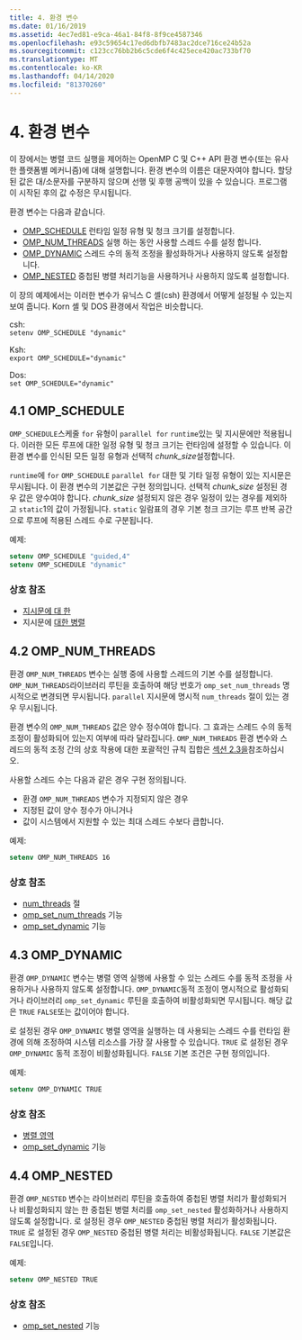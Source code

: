 ```yaml
---
title: 4. 환경 변수
ms.date: 01/16/2019
ms.assetid: 4ec7ed81-e9ca-46a1-84f8-8f9ce4587346
ms.openlocfilehash: e93c59654c17ed6dbfb7483ac2dce716ce24b52a
ms.sourcegitcommit: c123cc76bb2b6c5cde6f4c425ece420ac733bf70
ms.translationtype: MT
ms.contentlocale: ko-KR
ms.lasthandoff: 04/14/2020
ms.locfileid: "81370260"
---
```

# <a name="4-environment-variables"></a>4. 환경 변수

이 장에서는 병렬 코드 실행을 제어하는 OpenMP C 및 C++ API 환경 변수(또는 유사한 플랫폼별 메커니즘)에 대해 설명합니다.  환경 변수의 이름은 대문자여야 합니다. 할당된 값은 대/소문자를 구분하지 않으며 선행 및 후행 공백이 있을 수 있습니다.  프로그램이 시작된 후의 값 수정은 무시됩니다.

환경 변수는 다음과 같습니다.

- [OMP_SCHEDULE](#41-omp_schedule) 런타임 일정 유형 및 청크 크기를 설정합니다.
- [OMP_NUM_THREADS](#42-omp_num_threads) 실행 하는 동안 사용할 스레드 수를 설정 합니다.
- [OMP_DYNAMIC](#43-omp_dynamic) 스레드 수의 동적 조정을 활성화하거나 사용하지 않도록 설정합니다.
- [OMP_NESTED](#44-omp_nested) 중첩된 병렬 처리기능을 사용하거나 사용하지 않도록 설정합니다.

이 장의 예제에서는 이러한 변수가 유닉스 C 셸(csh) 환경에서 어떻게 설정될 수 있는지 보여 줍니다. Korn 셸 및 DOS 환경에서 작업은 비슷합니다.

csh:  
`setenv OMP_SCHEDULE "dynamic"`

Ksh:  
`export OMP_SCHEDULE="dynamic"`

Dos:  
`set OMP_SCHEDULE="dynamic"`

## <a name="41-omp_schedule"></a><a name="41-omp_schedule"></a>4.1 OMP_SCHEDULE

`OMP_SCHEDULE`스케줄 `for` 유형이 `parallel for` `runtime`있는 및 지시문에만 적용됩니다. 이러한 모든 루프에 대한 일정 유형 및 청크 크기는 런타임에 설정할 수 있습니다. 이 환경 변수를 인식된 모든 일정 유형과 선택적 *chunk_size*설정합니다.

`runtime`에 `for` `OMP_SCHEDULE` `parallel for` 대한 및 기타 일정 유형이 있는 지시문은 무시됩니다. 이 환경 변수의 기본값은 구현 정의입니다. 선택적 *chunk_size* 설정된 경우 값은 양수여야 합니다. *chunk_size* 설정되지 않은 경우 일정이 있는 경우를 제외하고 `static`1의 값이 가정됩니다. `static` 일람표의 경우 기본 청크 크기는 루프 반복 공간으로 루프에 적용된 스레드 수로 구분됩니다.

예제:

```csh
setenv OMP_SCHEDULE "guided,4"
setenv OMP_SCHEDULE "dynamic"
```

### <a name="cross-references"></a>상호 참조

- [지시문에 대 한](2-directives.md#241-for-construct)
- 지시문에 [대한 병렬](2-directives.md#251-parallel-for-construct)

## <a name="42-omp_num_threads"></a><a name="42-omp_num_threads"></a>4.2 OMP_NUM_THREADS

환경 `OMP_NUM_THREADS` 변수는 실행 중에 사용할 스레드의 기본 수를 설정합니다. `OMP_NUM_THREADS`라이브러리 루틴을 호출하여 해당 번호가 `omp_set_num_threads` 명시적으로 변경되면 무시됩니다. `parallel` 지시문에 명시적 `num_threads` 절이 있는 경우 무시됩니다.

환경 변수의 `OMP_NUM_THREADS` 값은 양수 정수여야 합니다. 그 효과는 스레드 수의 동적 조정이 활성화되어 있는지 여부에 따라 달라집니다. `OMP_NUM_THREADS` 환경 변수와 스레드의 동적 조정 간의 상호 작용에 대한 포괄적인 규칙 집합은 [섹션 2.3을](2-directives.md#23-parallel-construct)참조하십시오.

사용할 스레드 수는 다음과 같은 경우 구현 정의됩니다.

- 환경 `OMP_NUM_THREADS` 변수가 지정되지 않은 경우
- 지정된 값이 양수 정수가 아니거나
- 값이 시스템에서 지원할 수 있는 최대 스레드 수보다 큽합니다.

예제:

```csh
setenv OMP_NUM_THREADS 16
```

### <a name="cross-references"></a>상호 참조

- [num_threads](2-directives.md#23-parallel-construct) 절
- [omp_set_num_threads](3-run-time-library-functions.md#311-omp_set_num_threads-function) 기능
- [omp_set_dynamic](3-run-time-library-functions.md#317-omp_set_dynamic-function) 기능

## <a name="43-omp_dynamic"></a><a name="43-omp_dynamic"></a>4.3 OMP_DYNAMIC

환경 `OMP_DYNAMIC` 변수는 병렬 영역 실행에 사용할 수 있는 스레드 수를 동적 조정을 사용하거나 사용하지 않도록 설정합니다. `OMP_DYNAMIC`동적 조정이 명시적으로 활성화되거나 라이브러리 `omp_set_dynamic` 루틴을 호출하여 비활성화되면 무시됩니다. 해당 값은 `TRUE` `FALSE`또는 값이어야 합니다.

로 설정된 경우 `OMP_DYNAMIC` 병렬 영역을 실행하는 데 사용되는 스레드 수를 런타임 환경에 의해 조정하여 시스템 리소스를 가장 잘 사용할 수 있습니다. `TRUE`  로 설정된 경우 `OMP_DYNAMIC` 동적 조정이 비활성화됩니다. `FALSE` 기본 조건은 구현 정의입니다.

예제:

```csh
setenv OMP_DYNAMIC TRUE
```

### <a name="cross-references"></a>상호 참조

- [병렬 영역](2-directives.md#23-parallel-construct)
- [omp_set_dynamic](3-run-time-library-functions.md#317-omp_set_dynamic-function) 기능

## <a name="44-omp_nested"></a><a name="44-omp_nested"></a>4.4 OMP_NESTED

환경 `OMP_NESTED` 변수는 라이브러리 루틴을 호출하여 중첩된 병렬 처리가 활성화되거나 비활성화되지 않는 한 중첩된 병렬 처리를 `omp_set_nested` 활성화하거나 사용하지 않도록 설정합니다. 로 설정된 경우 `OMP_NESTED` 중첩된 병렬 처리가 활성화됩니다. `TRUE` 로 설정된 경우 `OMP_NESTED` 중첩된 병렬 처리는 비활성화됩니다. `FALSE` 기본값은 `FALSE`입니다.

예제:

```csh
setenv OMP_NESTED TRUE
```

### <a name="cross-reference"></a>상호 참조

- [omp_set_nested](3-run-time-library-functions.md#319-omp_set_nested-function) 기능
